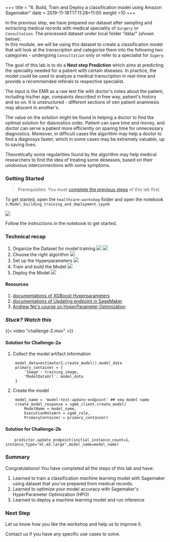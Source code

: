 +++
title = "6. Build, Train and Deploy a classification model using Amazon Sagemaker"
date = 2019-11-18T17:11:28+11:00
weight =10
+++

In the previous step, we have prepared our dataset after sampling and extracting medical records with medical 
speciality of *`Surgery`* or *`Consultation`*. The processed dataset under local folder “data/” (shown below).  
In this module, we will be using this dataset to create a classification model that will look at the transcription 
and categorize them into the following two categories - undergoing *`Consultation`* only or refer to a specialist for *`Sugery`*.

The goal of this lab is to do a **Next step Prediction** which aims at predicting the speciality 
needed for a patient with certain diseases. In practice, the model could be used to analyze a medical 
transcription in real-time and provide a recommended referals to respective specialist. 

The input is the EMR as a raw text file with doctor's notes about the patient, including his/her age, 
compaints described in free way, patient's history and so on. It is unstructured - different sections of oen patient 
anamnesis may abscent in another's.

The value on the solution might be found in helping a doctor to find the optimal solution for diasnostics order. 
Patient can save time and money, and doctor can serve a patient more efficiently on sparing time for unnecessary diagnostics.
Moreover, in difficult cases the algorithm may help a doctor to find a diagnosys faster, which in some cases may be extremely 
valuable, up to saving lives.

Theoretically some regularities found by the algorithm may help medical researchers to find the idea of treating some 
deseases, based on their unobvious interconnections with some symptoms.


### Getting Started
> Prerequisites: You must [complete the previous steps](../step2/) of this lab first.

To get started, open the `healthcare-workshop` folder and open the notebook `3.Model_building_training_and_deployment.ipynb`

![](/images/module-medical-document-processing-and-classification/step3-1.png )

Follow the instructions in the notebook to get started.


### Technical recap
 1. Organize the Dataset for model training
 ![](/images/module-medical-document-processing-and-classification/step3-2.png )
 ![](/images/module-medical-document-processing-and-classification/step3-3.png )
 2. Choose the right algorithm
 ![](/images/module-medical-document-processing-and-classification/step3-4.png )
 3. Set up the Hyperparameters 
 ![](/images/module-medical-document-processing-and-classification/step3-5.png )
 4. Train and build the Model
 ![](/images/module-medical-document-processing-and-classification/step3-6.png )
 5. Deploy the Model
![](/images/module-medical-document-processing-and-classification/step3-7.png )

#### Resources 
1. [documentations of XGBoost Hyperparameters](https://docs.aws.amazon.com/sagemaker/latest/dg/xgboost_hyperparameters.html)
2. [documentations of Updating
 endpoint in SageMaker](https://sagemaker.readthedocs.io/en/stable/api/inference/predictors.html#sagemaker.predictor.Predictor.update_endpoint)
3. [Andrew Ng's course on HyperParameter Optimization](https://www.coursera.org/learn/deep-neural-network)


### *Stuck? Watch this*

{{< video "challenge-2.mov" >}}

#### Solution for Challenge-2a
1. Collect the model artifact information

        model_data=estimator2.create_model().model_data
        primary_container = {
            'Image': training_image,
            'ModelDataUrl': model_data
        }
2. Create the model 
        
        model_name = 'model-test-update-endpoint' ## new model name
        create_model_response = sgmk_client.create_model(
            ModelName = model_name,
            ExecutionRoleArn = sgmk_role,
            PrimaryContainer = primary_container)

#### Solution for Challenge-2b

        predictor.update_endpoint(initial_instance_count=1, instance_type="ml.m5.large",model_name=model_name)


### Summary
Congratulations! You have completed all the steps of this lab and have:

1. Learned to train a classification machine learning model with Sagemaker using dataset that you've prepared from medical records.
2. Learned to optimize your model accuracy with Sagemaker's HyperParameter Optimization (HPO)
3. Learned to deploy a machine learning model and run inference

### Next Step
Let us know how you like the workshop and help us to improve it. 

Contact us if you have any specific use cases to solve. 
